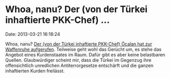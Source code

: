 Whoa, nanu? Der (von der Türkei inhaftierte PKK-Chef) \...
==========================================================

Date: 2013-03-21 16:18:24

Whoa, nanu? [Der (von der Türkei inhaftierte PKK-Chef) Öcalan hat zur
Waffenruhe aufgerufen](http://ml.spiegel.de/article.do?id=890032).
Teilweise geht wohl das Gerücht um, es stehe das Angebot eines
Kurdenstaates im Raum. Dafür gibt es aber keine belastbaren Quellen.
Glaubwürdiger scheint mir, dass die Türkei im Gegenzug ihre
offensichtlich unredlichen Antiterrorgesetze entschärft und die ganzen
inhaftierten Kurden freilässt.
